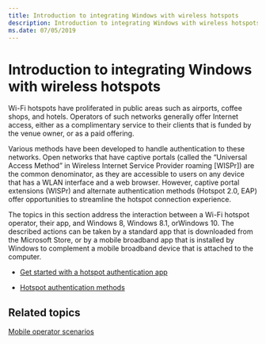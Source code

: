 ```yaml
---
title: Introduction to integrating Windows with wireless hotspots
description: Introduction to integrating Windows with wireless hotspots
ms.date: 07/05/2019
---
```


# Introduction to integrating Windows with wireless hotspots


Wi-Fi hotspots have proliferated in public areas such as airports, coffee shops, and hotels. Operators of such networks generally offer Internet access, either as a complimentary service to their clients that is funded by the venue owner, or as a paid offering.

Various methods have been developed to handle authentication to these networks. Open networks that have captive portals (called the “Universal Access Method” in Wireless Internet Service Provider roaming \[WISPr\]) are the common denominator, as they are accessible to users on any device that has a WLAN interface and a web browser. However, captive portal extensions (WISPr) and alternate authentication methods (Hotspot 2.0, EAP) offer opportunities to streamline the hotspot connection experience.

The topics in this section address the interaction between a Wi-Fi hotspot operator, their app, and Windows 8, Windows 8.1, orWindows 10. The described actions can be taken by a standard app that is downloaded from the Microsoft Store, or by a mobile broadband app that is installed by Windows to complement a mobile broadband device that is attached to the computer.

-   [Get started with a hotspot authentication app](review-the-hotspot-authentication-sample.md)

-   [Hotspot authentication methods](integrating-windows-with-wireless-hotspots.md)

## <span id="related_topics"></span>Related topics


[Mobile operator scenarios](mobile-plans-scenarios.md)

 

 






